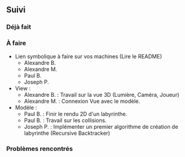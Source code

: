 ## Suivi
### Déjà fait
 
### À faire
 - Lien symbolique à faire sur vos machines (Lire le README)
   * Alexandre B.
   * Alexandre M.
   * Paul B.
   * Joseph P.
 - View :
   * Alexandre B. : Travail sur la vue 3D (Lumière, Caméra, Joueur)
   * Alexandre M. : Connexion Vue avec le modèle.
 - Modèle :
   * Paul B. : Finir le rendu 2D d'un labyrinthe.
   * Paul B. : Travail sur les collisions.
   * Joseph P. : Implémenter un premier algorithme de création de labyrinthe (Recursive Backtracker)

### Problèmes rencontrés
